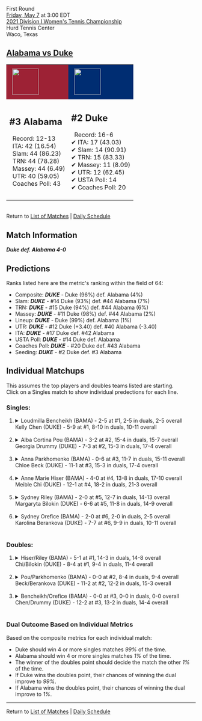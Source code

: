 First Round  
[Friday, May 7](../../schedule/05-07.md) at 3:00 EDT  
[2021 Division I Women's Tennis Championship](../index.md)  
Hurd Tennis Center  
Waco, Texas  
## [Alabama vs Duke](https://www.ncaa.com/game/5833653)  

<table><tr style="background-color: #d9d9d9 !important"><td style="background-color: #9D2235 !important"><img src="https://www.ncaa.com/sites/default/files/images/logos/schools/a/alabama.70.png" width="70" height="70" style="padding: 8px;" /></td><td style="background-color: #002D72 !important"><img src="https://www.ncaa.com/sites/default/files/images/logos/schools/d/duke.70.png" width="70" height="70" style="padding: 8px;" /></td></tr><tr>
<td>  

<h2>#3 Alabama</h2>  
&nbsp; Record: 12-13<br>  
&nbsp; ITA: 42 (16.54)<br>  
&nbsp; Slam: 44 (86.23)<br>  
&nbsp; TRN: 44 (78.28)<br>  
&nbsp; Massey: 44 (6.49)<br>  
&nbsp; UTR: 40 (59.05)<br>  
&nbsp; Coaches Poll: 43<br>  
<br>  

</td>
<td>  

<h2>#2 Duke</h2>  
&nbsp; Record: 16-6<br>  
&#10004; ITA: 17 (43.03)<br>  
&#10004; Slam: 14 (90.91)<br>  
&#10004; TRN: 15 (83.33)<br>  
&#10004; Massey: 11 (8.09)<br>  
&#10004; UTR: 12 (62.45)<br>  
&#10004; USTA Poll: 14<br>  
&#10004; Coaches Poll: 20<br>  
<br>  

</td>
</tr></table>  


<br>Return to [List of Matches](../index.md) | [Daily Schedule](../../schedule/05-07.md)

## Match Information  
***Duke def. Alabama 4-0***  

## Predictions  

Ranks listed here are the metric's ranking within the field of 64:  
- Composite: ***DUKE*** - Duke (96%) def. Alabama (4%)  
- Slam: ***DUKE*** - #14 Duke (93%) def. #44 Alabama (7%)  
- TRN: ***DUKE*** - #15 Duke (94%) def. #44 Alabama (6%)  
- Massey: ***DUKE*** - #11 Duke (98%) def. #44 Alabama (2%)  
- Lineup: ***DUKE*** - Duke (99%) def. Alabama (1%)  
- UTR: ***DUKE*** - #12 Duke (+3.40) def. #40 Alabama (-3.40)  
- ITA: ***DUKE*** - #17 Duke def. #42 Alabama  
- USTA Poll: ***DUKE*** - #14 Duke def. Alabama  
- Coaches Poll: ***DUKE*** - #20 Duke def. #43 Alabama  
- Seeding: ***DUKE*** - #2 Duke def. #3 Alabama  

## Individual Matchups  
This assumes the top players and doubles teams listed are starting.  
Click on a Singles match to show individual predections for each line.  

### Singles:  

<ol>
<li><details>
<summary markdown="span">Loudmilla Bencheikh (BAMA) - 2-5 at #1, 2-5 in duals, 2-5 overall<br>Kelly Chen (DUKE) - 5-9 at #1, 8-10 in duals, 10-11 overall</summary>
<h4>Predictions</h4><ul>
<li>Composite: <b><i>DUKE</i></b> - Chen (86%) def. Bencheikh (14%)</li>  
<li>Slam: <b><i>DUKE</i></b> - Chen (86%) def. Bencheikh (14%)</li>  
<li>TRN: <b><i>DUKE</i></b> - Chen (85%) def. Bencheikh (15%)</li>  
<li>Massey: <b><i>DUKE</i></b> - Chen (85%) def. Bencheikh (15%)</li>  
<li>UTR: <b><i>DUKE</i></b> - Chen (86%) def. Bencheikh (14%)</li>  
<li>ITA: <b><i>DUKE</i></b> - Chen (12.42) def. Bencheikh (1.60)</li>  
</ul>
</details>&nbsp;</li>
<li><details>
<summary markdown="span">Alba Cortina Pou (BAMA) - 3-2 at #2, 15-4 in duals, 15-7 overall<br>Georgia Drummy (DUKE) - 7-3 at #2, 15-3 in duals, 17-4 overall</summary>
<h4>Predictions</h4><ul>
<li>Composite: <b><i>DUKE</i></b> - Drummy (90%) def. Pou (10%)</li>  
<li>Slam: <b><i>DUKE</i></b> - Drummy (93%) def. Pou (7%)</li>  
<li>TRN: <b><i>DUKE</i></b> - Drummy (90%) def. Pou (10%)</li>  
<li>Massey: <b><i>DUKE</i></b> - Drummy (88%) def. Pou (12%)</li>  
<li>UTR: <b><i>DUKE</i></b> - Drummy (90%) def. Pou (10%)</li>  
<li>ITA: <b><i>DUKE</i></b> - Drummy (24.14) def. Pou (2.01)</li>  
</ul>
</details>&nbsp;</li>
<li><details>
<summary markdown="span">Anna Parkhomenko (BAMA) - 0-6 at #3, 11-7 in duals, 15-11 overall<br>Chloe Beck (DUKE) - 11-1 at #3, 15-3 in duals, 17-4 overall</summary>
<h4>Predictions</h4><ul>
<li>Composite: <b><i>DUKE</i></b> - Beck (95%) def. Parkhomenko (5%)</li>  
<li>Slam: <b><i>DUKE</i></b> - Beck (96%) def. Parkhomenko (4%)</li>  
<li>TRN: <b><i>DUKE</i></b> - Beck (96%) def. Parkhomenko (4%)</li>  
<li>Massey: <b><i>DUKE</i></b> - Beck (96%) def. Parkhomenko (4%)</li>  
<li>UTR: <b><i>DUKE</i></b> - Beck (93%) def. Parkhomenko (7%)</li>  
<li>ITA: <b><i>DUKE</i></b> - Beck (15.35) def. Parkhomenko (0.00)</li>  
</ul>
</details>&nbsp;</li>
<li><details>
<summary markdown="span">Anne Marie Hiser (BAMA) - 4-0 at #4, 13-8 in duals, 17-10 overall<br>Meible Chi (DUKE) - 12-1 at #4, 18-2 in duals, 21-3 overall</summary>
<h4>Predictions</h4><ul>
<li>Composite: <b><i>DUKE</i></b> - Chi (94%) def. Hiser (6%)</li>  
<li>Slam: <b><i>DUKE</i></b> - Chi (93%) def. Hiser (7%)</li>  
<li>TRN: <b><i>DUKE</i></b> - Chi (96%) def. Hiser (4%)</li>  
<li>Massey: <b><i>DUKE</i></b> - Chi (94%) def. Hiser (6%)</li>  
<li>UTR: <b><i>DUKE</i></b> - Chi (91%) def. Hiser (9%)</li>  
<li>ITA: <b><i>DUKE</i></b> - Chi (15.20) def. Hiser (0.00)</li>  
</ul>
</details>&nbsp;</li>
<li><details>
<summary markdown="span">Sydney Riley (BAMA) - 2-0 at #5, 12-7 in duals, 14-13 overall<br>Margaryta Bilokin (DUKE) - 6-6 at #5, 11-8 in duals, 14-9 overall</summary>
<h4>Predictions</h4><ul>
<li>Composite: <b><i>DUKE</i></b> - Bilokin (91%) def. Riley (9%)</li>  
<li>Slam: <b><i>DUKE</i></b> - Bilokin (93%) def. Riley (7%)</li>  
<li>TRN: <b><i>DUKE</i></b> - Bilokin (90%) def. Riley (10%)</li>  
<li>Massey: <b><i>DUKE</i></b> - Bilokin (87%) def. Riley (13%)</li>  
<li>UTR: <b><i>DUKE</i></b> - Bilokin (93%) def. Riley (7%)</li>  
<li>ITA: <b><i>DUKE</i></b> - Bilokin (2.72) def. Riley (0.00)</li>  
</ul>
</details>&nbsp;</li>
<li><details>
<summary markdown="span">Sydney Orefice (BAMA) - 2-0 at #6, 2-0 in duals, 2-5 overall<br>Karolina Berankova (DUKE) - 7-7 at #6, 9-9 in duals, 10-11 overall</summary>
<h4>Predictions</h4><ul>
<li>Composite: <b><i>DUKE</i></b> - Berankova (84%) def. Orefice (16%)</li>  
<li>Slam: <b><i>DUKE</i></b> - Berankova (92%) def. Orefice (8%)</li>  
<li>TRN: <b><i>DUKE</i></b> - Berankova (80%) def. Orefice (20%)</li>  
<li>Massey: <b><i>DUKE</i></b> - Berankova (68%) def. Orefice (32%)</li>  
<li>UTR: <b><i>DUKE</i></b> - Berankova (97%) def. Orefice (3%)</li>  
</ul>
</details>&nbsp;</li>
</ol>

### Doubles:  

<ol>
<li><details>
<summary markdown="span">Hiser/Riley (BAMA) - 5-1 at #1, 14-3 in duals, 14-8 overall<br>Chi/Bilokin (DUKE) - 8-4 at #1, 9-4 in duals, 11-4 overall</summary>
<br>Sorry, we don't have any metrics for this match
</details>&nbsp;</li>
<li><details>
<summary markdown="span">Pou/Parkhomenko (BAMA) - 0-0 at #2, 8-4 in duals, 9-4 overall<br>Beck/Berankova (DUKE) - 11-2 at #2, 12-2 in duals, 15-3 overall</summary>
<br>Sorry, we don't have any metrics for this match
</details>&nbsp;</li>
<li><details>
<summary markdown="span">Bencheikh/Orefice (BAMA) - 0-0 at #3, 0-0 in duals, 0-0 overall<br>Chen/Drummy (DUKE) - 12-2 at #3, 13-2 in duals, 14-4 overall</summary>
<br>Sorry, we don't have any metrics for this match
</details>&nbsp;</li>
</ol>

### Dual Outcome Based on Individual Metrics  
  
Based on the composite metrics for each individual match:  
- Duke should win 4 or more singles matches *99%* of the time.  
- Alabama should win 4 or more singles matches *1%* of the time.  
- The winner of the doubles point should decide the match the other *1%* of the time.  
- If Duke wins the doubles point, their chances of winning the dual improve to *99%*.  
- If Alabama wins the doubles point, their chances of winning the dual improve to *1%*.  
  
------

Return to [List of Matches](../index.md) | [Daily Schedule](../../schedule/05-07.md)  
